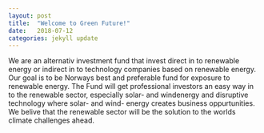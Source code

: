 ```yaml
---
layout: post
title:  "Welcome to Green Future!"
date:   2018-07-12
categories: jekyll update
---
```


We are an alternativ investment fund that invest direct in to renewable energy or indirect
in to technology companies based on renewable energy. Our goal is to be Norways best and
preferable fund for exposure to renewable energy. The Fund will get professional investors
an easy way in to the renewable sector, especially solar- and windenergy and disruptive
technology where solar- and wind- energy creates business oppurtunities. We belive that
the renewable sector will be the solution to the worlds climate challenges ahead.
